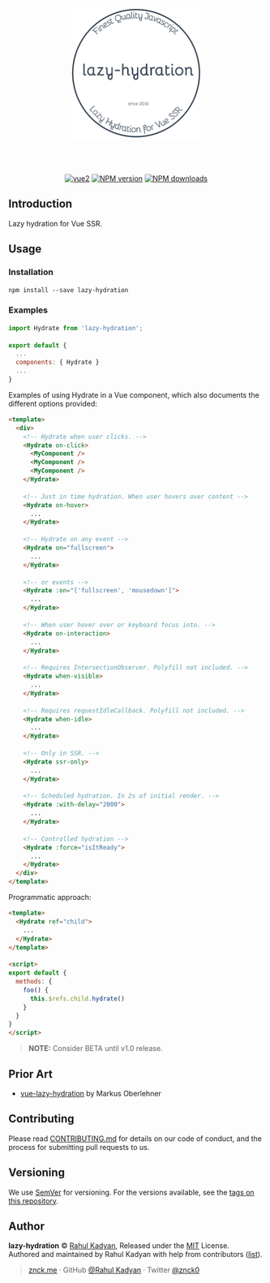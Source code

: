 <div class="text-xs-center" align="center" style="margin: 20px">
  <img src="./logo.png" height="255" alt="lazy-hydration">
</div><br><br>

<div class="text-xs-center" align="center">

  [![vue2](https://img.shields.io/badge/vue-2.x-brightgreen.svg)](https://vuejs.org/)
  [![NPM version](https://img.shields.io/npm/v/lazy-hydration.svg?style=flat)](https://npmjs.com/package/lazy-hydration)
  [![NPM downloads](https://img.shields.io/npm/dm/lazy-hydration.svg?style=flat)](https://npmjs.com/package/lazy-hydration)

</div>

## Introduction

Lazy hydration for Vue SSR.

## Usage

### Installation

```shell
npm install --save lazy-hydration
```

### Examples

```js
import Hydrate from 'lazy-hydration';

export default {
  ...
  components: { Hydrate }
  ...
}
```

Examples of using Hydrate in a Vue component, which also
documents the different options provided:

```html
<template>
  <div>
    <!-- Hydrate when user clicks. -->
    <Hydrate on-click>
      <MyComponent />
      <MyComponent />
      <MyComponent />
    </Hydrate>

    <!-- Just in time hydration. When user hovers over content -->
    <Hydrate on-hover>
      ...
    </Hydrate>

    <!-- Hydrate on any event -->
    <Hydrate on="fullscreen">
      ...
    </Hydrate>

    <!-- or events -->
    <Hydrate :on="['fullscreen', 'mousedown']">
      ...
    </Hydrate>

    <!-- When user hover over or keyboard focus into. -->
    <Hydrate on-interaction>
      ...
    </Hydrate>

    <!-- Requires IntersectionObserver. Polyfill not included. -->
    <Hydrate when-visible>
      ...
    </Hydrate>

    <!-- Requires requestIdleCallback. Polyfill not included. -->
    <Hydrate when-idle>
      ...
    </Hydrate>

    <!-- Only in SSR. -->
    <Hydrate ssr-only>
      ...
    </Hydrate>

    <!-- Scheduled hydration. In 2s of initial render. -->
    <Hydrate :with-delay="2000">
      ...
    </Hydrate>

    <!-- Controlled hydration -->
    <Hydrate :force="isItReady">
      ...
    </Hydrate>
  </div>
</template>
```

Programmatic approach:

``` html
<template>
  <Hydrate ref="child">
    ...
  </Hydrate>
</template>

<script>
export default {
  methods: {
    foo() {
      this.$refs.child.hydrate()
    }
  }
}
</script>
```

> **NOTE:** Consider BETA until v1.0 release.

## Prior Art

- [vue-lazy-hydration](https://github.com/maoberlehner/vue-lazy-hydration) by Markus Oberlehner

## Contributing

Please read [CONTRIBUTING.md](CONTRIBUTING.md) for details on our code of conduct, and the process for submitting pull requests to us.

## Versioning

We use [SemVer](http://semver.org/) for versioning. For the versions available, see the [tags on this repository](https://github.com/znck/lazy-hydration/releases).

## Author

**lazy-hydration** © [Rahul Kadyan](https://github.com/znck), Released under the [MIT](./LICENSE) License.<br>
Authored and maintained by Rahul Kadyan with help from contributors ([list](https://github.com/znck/lazy-hydration-temp/contributors)).

> [znck.me](https://znck.me) · GitHub [@Rahul Kadyan](https://github.com/znck) · Twitter [@znck0](https://twitter.com/@znck0)
